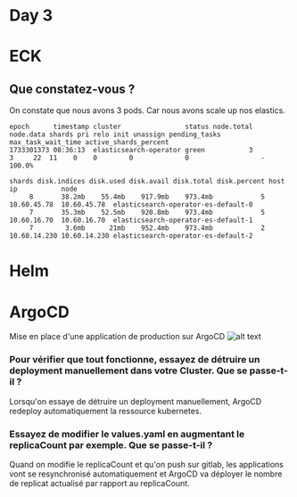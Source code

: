 # Day 3

# ECK

## Que constatez-vous ?
On constate que nous avons 3 pods. Car nous avons scale up nos elastics.
```
epoch      timestamp cluster                status node.total node.data shards pri relo init unassign pending_tasks max_task_wait_time active_shards_percent
1733301373 08:36:13  elasticsearch-operator green           3         3     22  11    0    0        0             0                  -                100.0%
```

```
shards disk.indices disk.used disk.avail disk.total disk.percent host         ip           node
     8       38.2mb    55.4mb    917.9mb    973.4mb            5 10.60.45.78  10.60.45.78  elasticsearch-operator-es-default-0
     7       35.3mb    52.5mb    920.8mb    973.4mb            5 10.60.16.70  10.60.16.70  elasticsearch-operator-es-default-1
     7        3.6mb      21mb    952.4mb    973.4mb            2 10.60.14.230 10.60.14.230 elasticsearch-operator-es-default-2

```

# Helm

# ArgoCD

Mise en place d'une application de production sur ArgoCD
![alt text](./argocd-prod.png)


### Pour vérifier que tout fonctionne, essayez de détruire un deployment manuellement dans votre Cluster. Que se passe-t-il ?

Lorsqu'on essaye de détruire un deployment manuellement, ArgoCD redeploy automatiquement la ressource kubernetes.

### Essayez de modifier le values.yaml en augmentant le replicaCount par exemple. Que se passe-t-il ?

Quand on modifie le replicaCount et qu'on push sur gitlab, les applications vont se resynchronisé automatiquement et ArgoCD va déployer le nombre de replicat actualisé par rapport au replicaCount.
